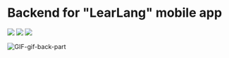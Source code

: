 # Backend for "LearLang" mobile app

![](https://img.shields.io/badge/Java-ED8B00?style=for-the-badge&logo=java&logoColor=white)
![](https://img.shields.io/badge/Spring-6DB33F?style=for-the-badge&logo=spring&logoColor=white)
![](https://img.shields.io/badge/MySQL-00000F?style=for-the-badge&logo=mysql&logoColor=white)

![GIF-gif-back-part](https://user-images.githubusercontent.com/33684850/214059005-98afa09d-b7bf-4c47-901f-aaaa75042855.gif)
